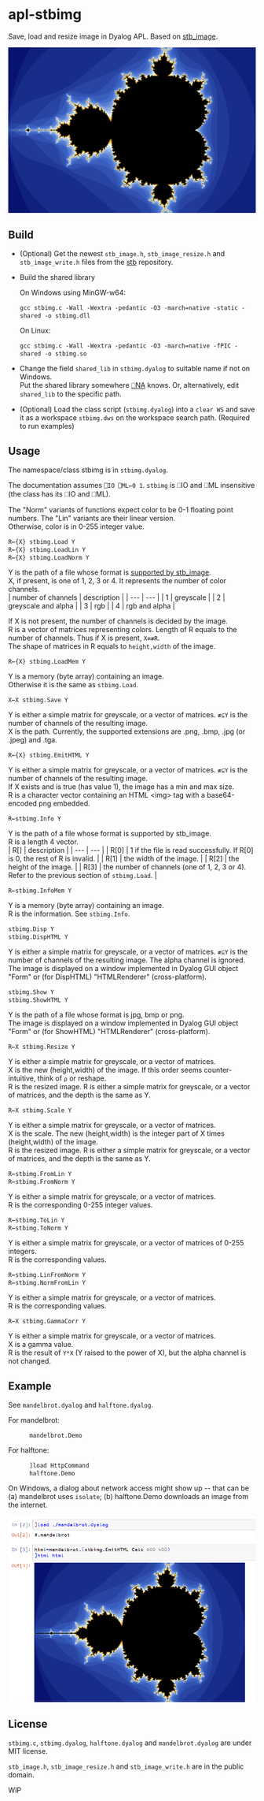 # apl-stbimg
Save, load and resize image in Dyalog APL. Based on [stb_image](https://github.com/nothings/stb).

![example](image/mandelbrot.png)

## Build
- (Optional) Get the newest `stb_image.h`, `stb_image_resize.h` and `stb_image_write.h` files from the [stb](https://github.com/nothings/stb) repository.
- Build the shared library

  On Windows using MinGW-w64:
  ```
  gcc stbimg.c -Wall -Wextra -pedantic -O3 -march=native -static -shared -o stbimg.dll
  ```
  
  On Linux:
  ```
  gcc stbimg.c -Wall -Wextra -pedantic -O3 -march=native -fPIC -shared -o stbimg.so
  ```
  
- Change the field `shared_lib` in `stbimg.dyalog` to suitable name if not on Windows.  
  Put the shared library somewhere [⎕NA](https://help.dyalog.com/18.2/Content/Language/System%20Functions/na.htm) knows. Or, alternatively, edit `shared_lib` to the specific path.

- (Optional) Load the class script (`stbimg.dyalog`) into a `clear WS` and save it as a workspace `stbimg.dws` on the workspace search path. (Required to run examples)

## Usage
The namespace/class stbimg is in `stbimg.dyalog`.

The documentation assumes ```⎕IO ⎕ML←0 1```. `stbimg` is ⎕IO and ⎕ML insensitive (the class has its ⎕IO and ⎕ML). 

The "Norm" variants of functions expect color to be 0-1 floating point numbers. The "Lin" variants are their linear version.  
Otherwise, color is in 0-255 integer value.

```apl
R←{X} stbimg.Load Y
R←{X} stbimg.LoadLin Y
R←{X} stbimg.LoadNorm Y
```
Y is the path of a file whose format is [supported by stb_image](https://github.com/nothings/stb/blob/master/stb_image.h#L19).  
X, if present, is one of 1, 2, 3 or 4. It represents the number of color channels.  
| number of channels | description |
| --- | --- |
| 1 | greyscale |
| 2 | greyscale and alpha |
| 3 | rgb |
| 4 | rgb and alpha |

If X is not present, the number of channels is decided by the image.  
R is a vector of matrices representing colors. Length of R equals to the number of channels. Thus if X is present, `X≡≢R`.  
The shape of matrices in R equals to `height,width` of the image.

```apl
R←{X} stbimg.LoadMem Y
```
Y is a memory (byte array) containing an image.  
Otherwise it is the same as `stbimg.Load`. 

```apl
X←X stbimg.Save Y
```
Y is either a simple matrix for greyscale, or a vector of matrices. `≢⊆Y` is the number of channels of the resulting image.  
X is the path. Currently, the supported extensions are .png, .bmp, .jpg (or .jpeg) and .tga.

```apl
R←{X} stbimg.EmitHTML Y
```
Y is either a simple matrix for greyscale, or a vector of matrices. `≢⊆Y` is the number of channels of the resulting image.  
If X exists and is true (has value 1), the image has a min and max size.  
R is a character vector containing an HTML \<img\> tag with a base64-encoded png embedded.

```apl
R←stbimg.Info Y
```
Y is the path of a file whose format is supported by stb_image.  
R is a length 4 vector.  
| R\[\] | description |
| --- | --- |
| R\[0\] | 1 if the file is read successfully. If R\[0\] is 0, the rest of R is invalid. |
| R\[1\] | the width of the image. |
| R\[2\] | the height of the image. |
| R\[3\] | the number of channels (one of 1, 2, 3 or 4). Refer to the previous section of `stbimg.Load`. |

```apl
R←stbimg.InfoMem Y
```
Y is a memory (byte array) containing an image.  
R is the information. See `stbimg.Info`.

```apl
stbimg.Disp Y
stbimg.DispHTML Y
```
Y is either a simple matrix for greyscale, or a vector of matrices. `≢⊆Y` is the number of channels of the resulting image. The alpha channel is ignored.  
The image is displayed on a window implemented in Dyalog GUI object "Form" or (for DispHTML) "HTMLRenderer" (cross-platform).

```apl
stbimg.Show Y
stbimg.ShowHTML Y
```
Y is the path of a file whose format is jpg, bmp or png.  
The image is displayed on a window implemented in Dyalog GUI object "Form" or (for ShowHTML) "HTMLRenderer" (cross-platform).

```apl
R←X stbimg.Resize Y
```
Y is either a simple matrix for greyscale, or a vector of matrices.  
X is the new (height,width) of the image. If this order seems counter-intuitive, think of `⍴` or reshape.  
R is the resized image. R is either a simple matrix for greyscale, or a vector of matrices, and the depth is the same as Y.

```apl
R←X stbimg.Scale Y
```
Y is either a simple matrix for greyscale, or a vector of matrices.  
X is the scale. The new (height,width) is the integer part of X times (height,width) of the image.  
R is the resized image. R is either a simple matrix for greyscale, or a vector of matrices, and the depth is the same as Y.

```apl
R←stbimg.FromLin Y
R←stbimg.FromNorm Y
```
Y is either a simple matrix for greyscale, or a vector of matrices.  
R is the corresponding 0-255 integer values.

```apl
R←stbimg.ToLin Y
R←stbimg.ToNorm Y
```
Y is either a simple matrix for greyscale, or a vector of matrices of 0-255 integers.  
R is the corresponding values.

```apl
R←stbimg.LinFromNorm Y
R←stbimg.NormFromLin Y
```
Y is either a simple matrix for greyscale, or a vector of matrices.  
R is the corresponding values.

```apl
R←X stbimg.GammaCorr Y
```
Y is either a simple matrix for greyscale, or a vector of matrices.  
X is a gamma value.  
R is the result of `Y*X` (Y raised to the power of X), but the alpha channel is not changed.

## Example
See `mandelbrot.dyalog` and `halftone.dyalog`.

For mandelbrot:
```apl
      mandelbrot.Demo
```

For halftone:
```apl
      ]load HttpCommand
      halftone.Demo
```

On Windows, a dialog about network access might show up -- that can be (a) mandelbrot uses `isolate`; (b) halftone.Demo downloads an image from the internet.

![screenshot of a jupyter notebook](image/screenshot.png)

## License
`stbimg.c`, `stbimg.dyalog`, `halftone.dyalog` and `mandelbrot.dyalog` are under MIT license.

`stb_image.h`, `stb_image_resize.h` and `stb_image_write.h` are in the public domain.

WIP
